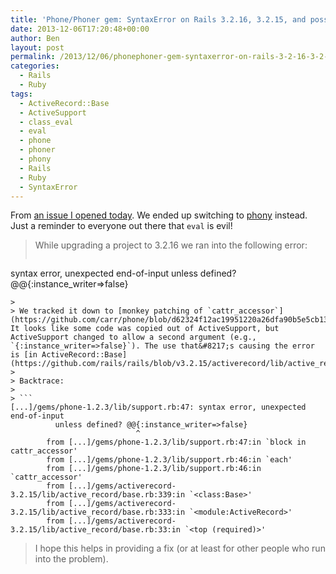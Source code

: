 ```yaml
---
title: 'Phone/Phoner gem: SyntaxError on Rails 3.2.16, 3.2.15, and possibly before'
date: 2013-12-06T17:20:48+00:00
author: Ben
layout: post
permalink: /2013/12/06/phonephoner-gem-syntaxerror-on-rails-3-2-16-3-2-15-and-possibly-before/
categories:
  - Rails
  - Ruby
tags:
  - ActiveRecord::Base
  - ActiveSupport
  - class_eval
  - eval
  - phone
  - phoner
  - phony
  - Rails
  - Ruby
  - SyntaxError
---
```

From [an issue I opened today](https://github.com/carr/phone/issues/50). We ended up switching to [phony](https://github.com/floere/phony) instead. Just a reminder to everyone out there that `eval` is evil!

> While upgrading a project to 3.2.16 we ran into the following error:
> 
> ```
syntax error, unexpected end-of-input
          unless defined? @@{:instance_writer=>false}
```
> 
> We tracked it down to [monkey patching of `cattr_accessor`](https://github.com/carr/phone/blob/d62324f12ac19951220a26dfa90b5e5cb1369477/lib/phone/support.rb#L48). It looks like some code was copied out of ActiveSupport, but ActiveSupport changed to allow a second argument (e.g., `{:instance_writer=>false}`). The use that&#8217;s causing the error is [in ActiveRecord::Base](https://github.com/rails/rails/blob/v3.2.15/activerecord/lib/active_record/base.rb#L339).
> 
> Backtrace:
> 
> ```
[...]/gems/phone-1.2.3/lib/support.rb:47: syntax error, unexpected end-of-input
          unless defined? @@{:instance_writer=>false}
                            ^
        from [...]/gems/phone-1.2.3/lib/support.rb:47:in `block in cattr_accessor'
        from [...]/gems/phone-1.2.3/lib/support.rb:46:in `each'
        from [...]/gems/phone-1.2.3/lib/support.rb:46:in `cattr_accessor'
        from [...]/gems/activerecord-3.2.15/lib/active_record/base.rb:339:in `<class:Base>'
        from [...]/gems/activerecord-3.2.15/lib/active_record/base.rb:333:in `<module:ActiveRecord>'
        from [...]/gems/activerecord-3.2.15/lib/active_record/base.rb:33:in `<top (required)>'
```
> 
> I hope this helps in providing a fix (or at least for other people who run into the problem).